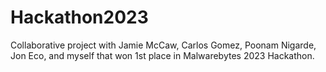 # Hackathon2023

Collaborative project with Jamie McCaw, Carlos Gomez, Poonam Nigarde, Jon Eco, and myself that won 1st place in Malwarebytes 2023 Hackathon.

